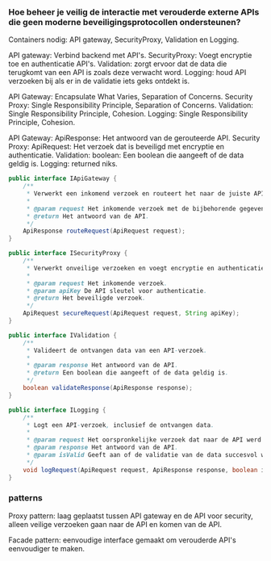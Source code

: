 ### Hoe beheer je veilig de interactie met verouderde externe APIs die geen moderne beveiligingsprotocollen ondersteunen?

Containers nodig: API gateway, SecurityProxy, Validation en Logging.


API gateway: Verbind backend met API's.
SecurityProxy: Voegt encryptie toe en authenticatie API's.
Validation: zorgt ervoor dat de data die terugkomt van een API is zoals deze verwacht word.
Logging: houd API verzoeken bij als er in de validatie iets geks ontdekt is.

API Gateway: Encapsulate What Varies, Separation of Concerns.
Security Proxy: Single Responsibility Principle, Separation of Concerns.
Validation: Single Responsibility Principle, Cohesion.
Logging: Single Responsibility Principle, Cohesion.


API Gateway: ApiResponse: Het antwoord van de gerouteerde API.
Security Proxy: ApiRequest: Het verzoek dat is beveiligd met encryptie en authenticatie.
Validation: boolean: Een boolean die aangeeft of de data geldig is.
Logging: returned niks.

``` java
public interface IApiGateway {
    /**
     * Verwerkt een inkomend verzoek en routeert het naar de juiste API.
     * 
     * @param request Het inkomende verzoek met de bijbehorende gegevens.
     * @return Het antwoord van de API.
     */
    ApiResponse routeRequest(ApiRequest request);
}

public interface ISecurityProxy {
    /**
     * Verwerkt onveilige verzoeken en voegt encryptie en authenticatie toe.
     * 
     * @param request Het inkomende verzoek.
     * @param apiKey De API sleutel voor authenticatie.
     * @return Het beveiligde verzoek.
     */
    ApiRequest secureRequest(ApiRequest request, String apiKey);
}

public interface IValidation {
    /**
     * Valideert de ontvangen data van een API-verzoek.
     * 
     * @param response Het antwoord van de API.
     * @return Een boolean die aangeeft of de data geldig is.
     */
    boolean validateResponse(ApiResponse response);
}

public interface ILogging {
    /**
     * Logt een API-verzoek, inclusief de ontvangen data.
     * 
     * @param request Het oorspronkelijke verzoek dat naar de API werd gestuurd.
     * @param response Het antwoord van de API.
     * @param isValid Geeft aan of de validatie van de data succesvol was.
     */
    void logRequest(ApiRequest request, ApiResponse response, boolean isValid);
}

```
### patterns

Proxy pattern: laag geplaatst tussen API gateway en de API voor security, alleen veilige verzoeken gaan naar de API en komen van de API.

Facade pattern: eenvoudige interface gemaakt om verouderde API's eenvoudiger te maken.